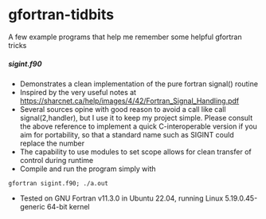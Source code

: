 # gfortran-tidbits
A few example programs that help me remember some helpful gfortran tricks

<h5>sigint.f90</h5>

*  Demonstrates a clean implementation of the pure fortran signal() routine
*  Inspired by the very useful notes at <url>https://sharcnet.ca/help/images/4/42/Fortran_Signal_Handling.pdf</url>
*  Several sources opine with good reason to avoid a call like call signal(2,handler), but I use it to keep my project simple. Please consult the above reference to implement a quick C-interoperable version if you aim for portability, so that a standard name such as SIGINT could replace the number
*  The capability to use modules to set scope allows for clean transfer of control during runtime
*  Compile and run the program simply with
```
gfortran sigint.f90; ./a.out 
```
* Tested on GNU Fortran v11.3.0 in Ubuntu 22.04, running Linux 5.19.0.45-generic 64-bit kernel
